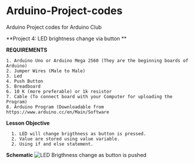 # Arduino-Project-codes
Arduino Project codes for Arduino Club


**Project 4: LED brightness change via button **

   **REQUIREMENTS**
   
    1. Arduino Uno or Arduino Mega 2560 (They are the beginning boards of Arduino)
    2. Jumper Wires (Male to Male)
    3. Led
    4. Push Button
    5. Breadboard
    6. 10 K (more preferable) or 1k resistor
    7. Cable (To connect board with your Computer for uploading the Program)
    8. Arduino Program (Downloadable from https://www.arduino.cc/en/Main/Software
    
    
   **Lesson Objective**
      
      1. LED will change brigthness as button is pressed.
      2. Value are stored using value variable.
      2. Using if and else statement.
      
     
   **Schematic**
   ![LED Brigthness change as button is pushed](https://drive.google.com/file/d/173VhtVL9mHsMS31o7FgbmcP60G00q1yi/view?usp=sharing)
  
